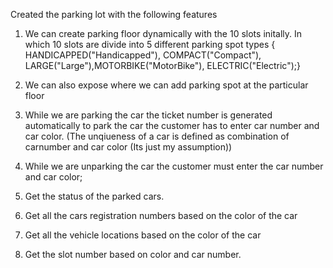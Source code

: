 Created the parking lot with the following features


1. We can create parking floor dynamically with the 10 slots initally. 
    In which 10 slots are divide into 5 different parking spot types {  HANDICAPPED("Handicapped"), COMPACT("Compact"), LARGE("Large"),MOTORBIKE("MotorBike"), ELECTRIC("Electric");}


2. We can also expose where we can add parking spot at the particular floor

3. While we are parking the car the ticket number is generated automatically to park the car the customer has to enter car number and car color. (The unqiueness of a car is defined as combination of carnumber 
and car color (Its just my assumption))

4. While we are unparking the car the customer must enter the car number and car color;

5. Get the status of the parked cars.

6. Get all the cars registration numbers based on the color of the car

7. Get all the vehicle locations based on the color of the car

7. Get the slot number based on color and car number.



    